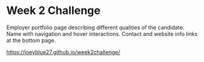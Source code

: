 # Week 2 Challenge

Employer portfolio page describing different qualities of the candidate. 
Name with navigation and hover interactions. 
Contact and website info links at the bottom page.

https://joeyblue27.github.io/week2challenge/
